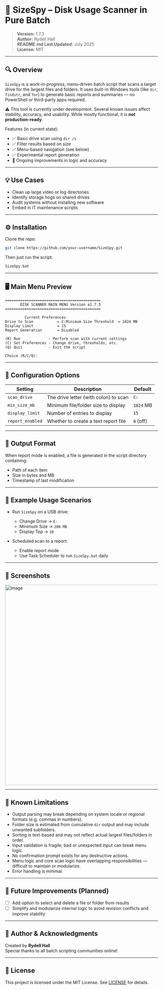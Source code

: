 # 📂 SizeSpy – Disk Usage Scanner in Pure Batch

> **Version:** 1.7.3  
> **Author:** Rydell Hall  
> **README.md Last Updated:** July 2025  
> **License:** MIT

---

## 🔍 Overview

`SizeSpy` is a *work-in-progress*, menu-driven batch script that scans a target drive for the largest files and folders. It uses built-in Windows tools (like `dir`, `findstr`, and `for`) to generate basic reports and summaries — no PowerShell or third-party apps required.

⚠️ This tool is currently under development. Several known issues affect stability, accuracy, and usability. While mostly functional, it is **not production-ready**.

Features (in current state):
- ✅ Basic drive scan using `dir /s`
- ✅ Filter results based on size
- ✅ Menu-based navigation (see below)
- ✅ Experimental report generation
- 🧪 Ongoing improvements in logic and accuracy

---

## 💡 Use Cases

- Clean up large video or log directories  
- Identify storage hogs on shared drives  
- Audit systems without installing new software  
- Embed in IT maintenance scripts

---

## ⚙️ Installation

Clone the repo:

```bash
git clone https://github.com/your-username/SizeSpy.git
```

Then just run the script:

```bash
SizeSpy.bat
```

---

## 🖥️ Main Menu Preview

```
============================================
       DISK SCANNER MAIN MENU Version a1.7.3
============================================

         Current Preferences
Drive to Scan           = C:Minimum Size Threshold  = 1024 MB
Display Limit           = 15
Report Generation       = Disabled

(R) Run             - Perform scan with current settings
(C) Set Preferences - Change drive, thresholds, etc.
(Q) Quit            - Exit the script

Choice (R/C/Q):
```

---

## 🔧 Configuration Options

| Setting         | Description                                | Default     |
|----------------|--------------------------------------------|-------------|
| `scan_drive`    | The drive letter (with colon) to scan      | `C:`        |
| `min_size_mb`   | Minimum file/folder size to display        | `1024` MB   |
| `display_limit` | Number of entries to display               | `15`        |
| `report_enabled`| Whether to create a text report file       | `0` (off)   |

---

## 📁 Output Format

When report mode is enabled, a file is generated in the script directory containing:
- Path of each item
- Size in bytes and MB
- Timestamp of last modification

---

## 🧪 Example Usage Scenarios

- Run `SizeSpy` on a USB drive:
  - Change Drive → `E:`
  - Minimum Size → `200 MB`
  - Display Top → `10`

- Scheduled scan to a report:
  - Enable report mode
  - Use Task Scheduler to run `SizeSpy.bat` daily

---

## 📸 Screenshots

<img width="1225" height="657" alt="image" src="https://github.com/user-attachments/assets/753770ed-60da-4220-b376-8531d5210be9" />

---

## 🚧 Known Limitations

- Output parsing may break depending on system locale or regional formats (e.g. commas in numbers).
- Folder size is estimated from cumulative `dir` output and may include unwanted subfolders.
- Sorting is text-based and may not reflect actual largest files/folders in order.
- Input validation is fragile; bad or unexpected input can break menu logic.
- No confirmation prompt exists for any destructive actions.
- Menu logic and core scan logic have overlapping responsibilities — difficult to maintain or modularize.
- Error handling is minimal.

---

## 🚀 Future Improvements (Planned)

- [ ] Add option to select and delete a file or folder from results
- [ ] Simplify and modularize internal logic to avoid revision conflicts and improve stability

---

## 🧠 Author & Acknowledgments

Created by **Rydell Hall**  
Special thanks to all batch scripting communities online!

---

## 📝 License

This project is licensed under the MIT License. See [LICENSE](LICENSE) for details.
